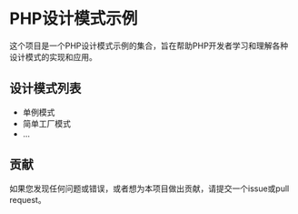 # PHP设计模式示例

这个项目是一个PHP设计模式示例的集合，旨在帮助PHP开发者学习和理解各种设计模式的实现和应用。

## 设计模式列表

- 单例模式
- 简单工厂模式
- ...

## 贡献

如果您发现任何问题或错误，或者想为本项目做出贡献，请提交一个issue或pull request。